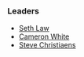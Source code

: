 ### Leaders

* [Seth Law](mailto:seth.law@owasp.org)
* [Cameron White](cameron.white@owasp.org)
* [Steve Christiaens](mailto:steve.christiaens@owasp.org)
  
